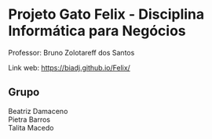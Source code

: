 # Projeto Gato Felix - Disciplina Informática para Negócios
Professor: Bruno Zolotareff dos Santos

Link web: https://biadj.github.io/Felix/

## Grupo
Beatriz Damaceno <br>
Pietra Barros <br>
Talita Macedo
